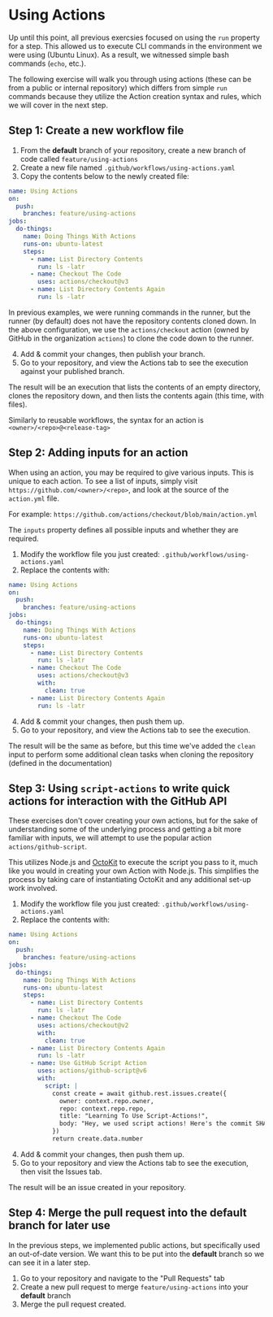 # Using Actions
Up until this point, all previous exercsies focused on using the `run` property for a step. This allowed us to execute CLI commands in the environment we were using (Ubuntu Linux). As a result, we witnessed simple bash commands (`echo`, etc.).

The following exercise will walk you through using actions (these can be from a public or internal repository) which differs from simple `run` commands because they utilize the Action creation syntax and rules, which we will cover in the next step.

## Step 1: Create a new workflow file

1. From the **default** branch of your repository, create a new branch of code called `feature/using-actions`
2. Create a new file named `.github/workflows/using-actions.yaml`
3. Copy the contents below to the newly created file:

```yaml
name: Using Actions
on:
  push:
    branches: feature/using-actions
jobs:
  do-things:
    name: Doing Things With Actions
    runs-on: ubuntu-latest
    steps:
      - name: List Directory Contents
        run: ls -latr
      - name: Checkout The Code
        uses: actions/checkout@v3
      - name: List Directory Contents Again
        run: ls -latr
```

In previous examples, we were running commands in the runner, but the runner (by default) does not have the repository contents cloned down. In the above configuration, we use the `actions/checkout` action (owned by GitHub in the organization `actions`) to clone the code down to the runner.

4. Add & commit your changes, then publish your branch.
5. Go to your repository, and view the Actions tab to see the execution against your published branch.

The result will be an execution that lists the contents of an empty directory, clones the repository down, and then lists the contents again (this time, with files).

Similarly to reusable workflows, the syntax for an action is `<owner>/<repo>@<release-tag>`

## Step 2: Adding inputs for an action

When using an action, you may be required to give various inputs. This is unique to each action. To see a list of inputs, simply visit `https://github.com/<owner>/<repo>`, and look at the source of the `action.yml` file.

For example: `https://github.com/actions/checkout/blob/main/action.yml`

The `inputs` property defines all possible inputs and whether they are required.

1. Modify the workflow file you just created: `.github/workflows/using-actions.yaml`
2. Replace the contents with:

```yaml
name: Using Actions
on:
  push:
    branches: feature/using-actions
jobs:
  do-things:
    name: Doing Things With Actions
    runs-on: ubuntu-latest
    steps:
      - name: List Directory Contents
        run: ls -latr
      - name: Checkout The Code
        uses: actions/checkout@v3
        with:
          clean: true
      - name: List Directory Contents Again
        run: ls -latr
```

4. Add & commit your changes, then push them up.
5. Go to your repository, and view the Actions tab to see the execution.

The result will be the same as before, but this time we've added the `clean` input to perform some additional clean tasks when cloning the repository (defined in the documentation)

## Step 3: Using `script-actions` to write quick actions for interaction with the GitHub API

These exercises don't cover creating your own actions, but for the sake of understanding some of the underlying process and getting a bit more familiar with inputs, we will attempt to use the popular action `actions/github-script`.

This utilizes Node.js and [OctoKit](https://github.com/octokit) to execute the script you pass to it, much like you would in creating your own Action with Node.js. This simplifies the process by taking care of instantiating OctoKit and any additional set-up work involved.

1. Modify the workflow file you just created: `.github/workflows/using-actions.yaml`
2. Replace the contents with:

```yaml
name: Using Actions
on:
  push:
    branches: feature/using-actions
jobs:
  do-things:
    name: Doing Things With Actions
    runs-on: ubuntu-latest
    steps:
      - name: List Directory Contents
        run: ls -latr
      - name: Checkout The Code
        uses: actions/checkout@v2
        with:
          clean: true
      - name: List Directory Contents Again
        run: ls -latr
      - name: Use GitHub Script Action
        uses: actions/github-script@v6
        with:
          script: |
            const create = await github.rest.issues.create({
              owner: context.repo.owner,
              repo: context.repo.repo,
              title: "Learning To Use Script-Actions!",
              body: "Hey, we used script actions! Here's the commit SHA that triggered this: ${{github.sha}}"
            })
            return create.data.number
```

4. Add & commit your changes, then push them up.
5. Go to your repository and view the Actions tab to see the execution, then visit the Issues tab.

The result will be an issue created in your repository.

## Step 4: Merge the pull request into the **default** branch for later use

In the previous steps, we implemented public actions, but specifically used an out-of-date version. We want this to be put into the **default** branch so we can see it in a later step.

1. Go to your repository and navigate to the "Pull Requests" tab
2. Create a new pull request to merge `feature/using-actions` into your **default** branch
3. Merge the pull request created.